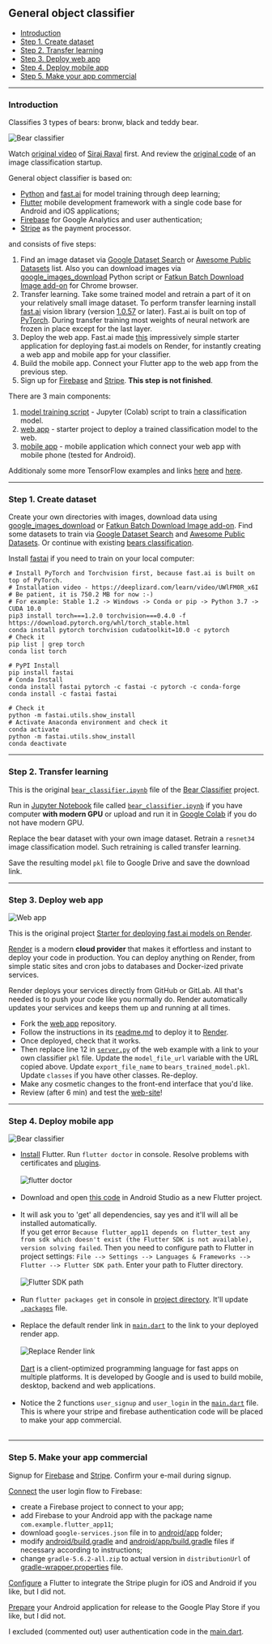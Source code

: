 ## General object classifier

   - [Introduction](#introduction)
   - [Step 1. Create dataset](#step-1)
   - [Step 2. Transfer learning](#step-2)
   - [Step 3. Deploy web app](#step-3)
   - [Step 4. Deploy mobile app](#step-4)
   - [Step 5. Make your app commercial](#step-5)

---
### <a name="introduction" />Introduction
Classifies 3 types of bears: bronw, black and teddy bear.

![Bear classifier](03_mobile_app/data/2019.10.04_bear_classifier-2.jpg)

Watch [original video](https://youtu.be/CzPYgRaYWUA) of [Siraj Raval](https://sirajraval.com/) first.
And review the [original code](https://github.com/llSourcell/image_classifier_template)
of an image classification startup.

General object classifier is based on:
   * [Python](https://www.python.org) and [fast.ai](https://www.fast.ai)
     for model training through deep learning;
   * [Flutter](https://flutter.dev) mobile development framework with a single code base
     for Android and iOS applications;
   * [Firebase](https://firebase.google.com) for Google Analytics and user authentication;
   * [Stripe](https://stripe.com) as the payment processor.

and consists of five steps:
   1. Find an image dataset via [Google Dataset Search](https://toolbox.google.com/datasetsearch)
      or [Awesome Public Datasets](https://github.com/awesomedata/awesome-public-datasets) list.
      Also you can download images via [google_images_download](https://pypi.org/project/google_images_download)
      Python script or [Fatkun Batch Download Image add-on](https://chrome.google.com/webstore/detail/fatkun-batch-download-ima/nnjjahlikiabnchcpehcpkdeckfgnohf)
      for Chrome browser.
   2. Transfer learning. Take some trained model and retrain a part of it on your relatively small
      image dataset. To perform transfer learning install [fast.ai](https://www.fast.ai)
      vision library (version [1.0.57](https://pypi.org/project/fastai) or later).
      Fast.ai is built on top of [PyTorch](https://pytorch.org).
      During transfer training most weights of neural network are frozen in place
      except for the last layer.
   3. Deploy the web app. Fast.ai made [this](https://github.com/render-examples/fastai-v3)
      impressively simple starter application for deploying fast.ai models on Render,
      for instantly creating a web app and mobile app for your classifier.
   4. Build the mobile app. Connect your Flutter app to the web app from the previous step.
   5. Sign up for [Firebase](https://firebase.google.com) and [Stripe](https://stripe.com).
      **This step is not finished**.

There are 3 main components:
   01. [model training script](01_training_script) - 
       Jupyter (Colab) script to train a classification model.
   02. [web app](https://github.com/foobar167/web_api_for_render) -
       starter project to deploy a trained classification model to the web.
   03. [mobile app](03_mobile_app) -
       mobile application which connect your web app with mobile phone (tested for Android).

Additionaly some more TensorFlow examples and links [here](https://github.com/foobar167/articles/tree/master/Machine_Learning)
and [here](https://github.com/foobar167/articles/blob/master/Ubuntu/13_Keras_and_TensorFlow_how-tos.md).

---
### <a name="step-1" /> Step 1. Create dataset
Create your own directories with images, download data using
[google_images_download](https://pypi.org/project/google_images_download) or
[Fatkun Batch Download Image add-on](https://chrome.google.com/webstore/detail/fatkun-batch-download-ima/nnjjahlikiabnchcpehcpkdeckfgnohf).
Find some datasets to train via
[Google Dataset Search](https://toolbox.google.com/datasetsearch) and
[Awesome Public Datasets](https://github.com/awesomedata/awesome-public-datasets).
Or continue with existing
[bears classification](01_training_script).

Install [fastai](https://pypi.org/project/fastai/) if you need to train on your local computer:
```shell script
# Install PyTorch and Torchvision first, because fast.ai is built on top of PyTorch.
# Installation video - https://deeplizard.com/learn/video/UWlFM0R_x6I
# Be patient, it is 750.2 MB for now :-)
# For example: Stable 1.2 -> Windows -> Conda or pip -> Python 3.7 -> CUDA 10.0
pip3 install torch===1.2.0 torchvision===0.4.0 -f https://download.pytorch.org/whl/torch_stable.html
conda install pytorch torchvision cudatoolkit=10.0 -c pytorch
# Check it
pip list | grep torch
conda list torch

# PyPI Install
pip install fastai
# Conda Install
conda install fastai pytorch -c fastai -c pytorch -c conda-forge
conda install -c fastai fastai

# Check it
python -m fastai.utils.show_install
# Activate Anaconda environment and check it
conda activate
python -m fastai.utils.show_install
conda deactivate
```

---
### <a name="step-2" /> Step 2. Transfer learning
This is the original [`bear_classifier.ipynb`](https://github.com/naveenchanakya/bear-classifier/blob/master/bear_classifier.ipynb)
file of the [Bear Classifier](https://github.com/naveenchanakya/bear-classifier) project.

Run in [Jupyter Notebook](https://jupyter.org) file called
[`bear_classifier.ipynb`](01_training_script/bear_classifier.ipynb)
if you have computer **with modern GPU** or upload and run it in
[Google Colab](https://colab.research.google.com) if you do not have modern GPU.

Replace the bear dataset with your own image dataset.
Retrain a `resnet34` image classification model.
Such retraining is called transfer learning.

Save the resulting model `pkl` file to Google Drive and save the download link.

---
### <a name="step-3" /> Step 3. Deploy web app
![Web app](02_web_app/data/2019.10.02_web_app.jpg)

This is the original project
[Starter for deploying fast.ai models on Render](https://github.com/render-examples/fastai-v3).

[Render](https://render.com/docs) is a modern **cloud provider** that makes it effortless
and instant to deploy your code in production. You can deploy anything on Render,
from simple static sites and cron jobs to databases and Docker-ized private services.

Render deploys your services directly from GitHub or GitLab.
All that's needed is to push your code like you normally do.
Render automatically updates your services and keeps them up and running at all times.

   * Fork the [web app](https://github.com/foobar167/web_api_for_render) repository.
   * Follow the instructions in its [readme.md](https://github.com/foobar167/web_api_for_render)
     to deploy it to [Render](https://render.com).
   * Once deployed, check that it works.
   * Then replace line 12 in [`server.py`](https://github.com/foobar167/web_api_for_render/blob/master/app/server.py)
     of the web example with a link to your own classifier `pkl` file.
     Update the `model_file_url` variable with the URL copied above.
     Update `export_file_name` to `bears_trained_model.pkl`.
     Update `classes` if you have other classes. Re-deploy.
   * Make any cosmetic changes to the front-end interface that you'd like.
   * Review (after 6 min) and test the [web-site](https://foobar167.onrender.com)!

---
### <a name="step-4" /> Step 4. Deploy mobile app
![Bear classifier](03_mobile_app/data/2019.10.04_bear_classifier-1.jpg)

   * [Install](https://flutter.dev/docs/get-started/install) Flutter.
     Run `flutter doctor` in console. Resolve problems with certificates and
     [plugins](https://stackoverflow.com/a/52816669/7550928).<br /><br />
     ![`flutter doctor`](03_mobile_app/data/2019.10.02_flutter_doctor.jpg)<br /><br />
   * Download and open [this code](03_mobile_app/) in Android Studio as a new Flutter project.<br /><br />
   * It will ask you to 'get' all dependencies, say yes and it'll will all be installed automatically.<br />
     If you get error `Because flutter_app11 depends on flutter_test any from sdk which doesn't exist
     (the Flutter SDK is not available), version solving failed`. Then you need to configure path to
     Flutter in project settings: `File --> Settings --> Languages & Frameworks --> Flutter -->
     Flutter SDK path`. Enter your path to Flutter directory.<br /><br />
     ![Flutter SDK path](03_mobile_app/data/2019.10.03_flutter_sdk_path.jpg)<br /><br />
   * Run `flutter packages get` in console in [project directory](03_mobile_app).
     It'll update [`.packages`](03_mobile_app/.packages) file.<br /><br />
   * Replace the default render link in [`main.dart`](03_mobile_app/lib/main.dart)
     to the link to your deployed render app.<br /><br />
     ![Replace Render link](03_mobile_app/data/2019.10.03_render_link.jpg)<br /><br />
     [Dart](https://dart.dev) is a client-optimized programming language for fast apps
     on multiple platforms. It is developed by Google and is used to build mobile,
     desktop, backend and web applications.<br /><br />
   * Notice the 2 functions `user_signup` and `user_login`
     in the [`main.dart`](03_mobile_app/lib/main.dart) file.
     This is where your stripe and firebase authentication code will be placed
     to make your app commercial.<br /><br />

---
### <a name="step-5" /> Step 5. Make your app commercial
Signup for [Firebase](https://firebase.google.com) and
[Stripe](https://stripe.com). Confirm your e-mail during signup.

[Connect](https://firebase.google.com/docs/flutter/setup) the user login flow to Firebase:
   * create a Firebase project to connect to your app;
   * add Firebase to your Android app with the package name `com.example.flutter_app11`;
   * download `google-services.json` file in to [android/app](03_mobile_app/android/app) folder;
   * modify [android/build.gradle](03_mobile_app/android/build.gradle) and
     [android/app/build.gradle](03_mobile_app/android/app/build.gradle)
     files if necessary according to instructions;
   * change `gradle-5.6.2-all.zip` to actual version in `distributionUrl` of
     [gradle-wrapper.properties](03_mobile_app/android/gradle/wrapper/gradle-wrapper.properties)
     file.

[Configure](https://pub.dev/packages/stripe_payment) a Flutter to integrate the Stripe plugin
for iOS and Android if you like, but I did not. 

[Prepare](https://flutter.dev/docs/deployment/android) your Android application
for release to the Google Play Store if you like, but I did not.

I excluded (commented out) user authentication code
in the [main.dart](03_mobile_app/lib/main.dart).
